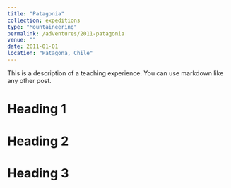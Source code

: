 ```yaml
---
title: "Patagonia"
collection: expeditions
type: "Mountaineering"
permalink: /adventures/2011-patagonia
venue: ""
date: 2011-01-01
location: "Patagona, Chile"
---
```


This is a description of a teaching experience. You can use markdown like any other post.

Heading 1
======

Heading 2
======

Heading 3
======
